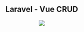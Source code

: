 <center>
<p>
 <h2> Laravel - Vue CRUD </h2>
</p>
</center>

<p align="center"><img src="https://d33wubrfki0l68.cloudfront.net/599bec7a1dcd1db82001815a3dfd5ba10a5d1507/90754/images/posts/vue-laravel-crud.gif"></p>

<p align="center">





</p>

